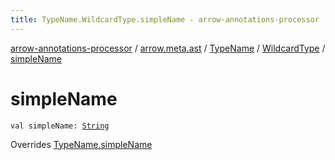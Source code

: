 ```yaml
---
title: TypeName.WildcardType.simpleName - arrow-annotations-processor
---
```


[arrow-annotations-processor](../../../index.html) / [arrow.meta.ast](../../index.html) / [TypeName](../index.html) / [WildcardType](index.html) / [simpleName](./simple-name.html)

# simpleName

`val simpleName: `[`String`](https://kotlinlang.org/api/latest/jvm/stdlib/kotlin/-string/index.html)

Overrides [TypeName.simpleName](../simple-name.html)

